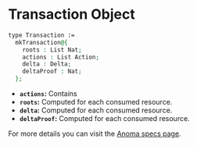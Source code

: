 # Transaction Object

```agda
type Transaction :=
  mkTransaction@{
    roots : List Nat;
    actions : List Action;
    delta : Delta;
    deltaProof : Nat;
  };
```

* **`actions`:** Contains
* **`roots`:** Computed for each consumed resource.
* **`delta`:** Computed for each consumed resource.
* **`deltaProof`:** Computed for each consumed resource.

For more details you can visit the [Anoma specs page](https://specs.anoma.net/latest/arch/system/state/resource_machine/index.html).

